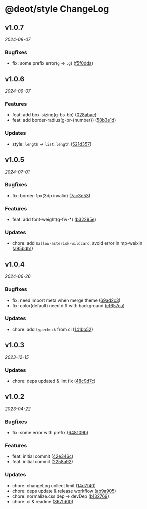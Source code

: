 # @deot/style ChangeLog

## v1.0.7

_2024-09-07_

### Bugfixes

- fix: some prefix error(`g` -> `.g`) ([f5f0dda](https://github.com/deot/sass/commit/f5f0dda570e07876d23a8a39fb5cbe1d870a648b))

## v1.0.6

_2024-09-07_

### Features

- feat: add box-sizing(g-bs-bb) ([028abae](https://github.com/deot/sass/commit/028abae16fd3ed06846d36a2bf503cf33f889289))
- feat: add border-radius(g-br-{number}) ([58b3e1d](https://github.com/deot/sass/commit/58b3e1dd1290a879a8ec0feed2d488028f1c8a4a))

### Updates

- style: `length` -> `list.length` ([521d357](https://github.com/deot/sass/commit/521d35726f7dae4dd33d4fd5617f3eef8c867f15))

## v1.0.5

_2024-07-01_

### Bugfixes

- fix: border-1px(3dp invalid) ([7ac3e53](https://github.com/deot/sass/commit/7ac3e538c79af664c6ad06a156a238ca7453c915))

### Features

- feat: add font-weight(g-fw-*) ([b32295e](https://github.com/deot/sass/commit/b32295ed28b27e0b7de96b72db18491e1dc3e472))

### Updates

- chore: add `$allow-asterisk-wildcard`, avoid error in mp-weixin ([a95bdb1](https://github.com/deot/sass/commit/a95bdb1c8269ede70576a4a96a7cd076bd2d948d))

## v1.0.4

_2024-06-26_

### Bugfixes

- fix: need import meta when merge theme ([69ad2c3](https://github.com/deot/sass/commit/69ad2c38481fcf513ed010bb4bc6f94f815b98a3))
- fix: color(default) need diff with background ([ef657ca](https://github.com/deot/sass/commit/ef657ca30fbc2bd6dd95ad23aa0dce6beb2c02f6))

### Updates

- chore: add `typecheck` from ci ([141bb52](https://github.com/deot/sass/commit/141bb5237f77213835d55d8a4402fc97ac6a368a))

## v1.0.3

_2023-12-15_

### Updates

- chore: deps updated & lint fix ([48c9d7c](https://github.com/deot/sass/commit/48c9d7c4222e9ff8b81b051cdd58ca9692e9dd7f))

## v1.0.2

_2023-04-22_

### Bugfixes

- fix: some error with prefix ([648109b](https://github.com/deot/style/commit/648109bc30a9281c52be89ef1a554e5caafd575b))

### Features

- feat: initial commit ([42e346c](https://github.com/deot/style/commit/42e346c7b7f6841b1cfbdd9df66e375d09b166ca))
- feat: initial commit ([2258a92](https://github.com/deot/style/commit/2258a92e362c19f9c0491212c6afe8b35c5e3fd5))

### Updates

- chore: changeLog collect limit ([14d7f40](https://github.com/deot/style/commit/14d7f404b104257551769b34df3001dc785272b0))
- chore: deps update & release workflow ([ab9a905](https://github.com/deot/style/commit/ab9a905dc91d3bf729df1b2e8901753e30fff0d3))
- chore: normalize.css dep -> devDep ([b132769](https://github.com/deot/style/commit/b1327698ab65a03cdc08df2aad601fffadacd3e7))
- chore: ci & readme ([367fd00](https://github.com/deot/style/commit/367fd006b184b0155327782fb3722e0e827b1d4a))

<!--
## [1.0.0](2023-03-22)

### Bug Fixes / Features / Code Refactoring / Performance Improvements / BREAKING CHANGES / ...

- ...
- ...
- ...
!-->
